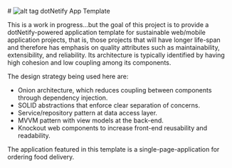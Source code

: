 #&nbsp;![alt tag](http://dotnetify.net/content/images/greendot.png) dotNetify App Template


This is a work in progress...but the goal of this project is to provide a dotNetify-powered application template for sustainable web/mobile application projects, that is, those projects that will have longer life-span and therefore has emphasis on quality attributes such as maintainability, extensibility, and reliability.  Its architecture is typically identified by having high cohesion and low coupling among its components.

The design strategy being used here are:
- Onion architecture, which reduces coupling between components through dependency injection.
- SOLID abstractions that enforce clear separation of concerns.
- Service/repository pattern at data access layer.
- MVVM pattern with view models at the back-end.
- Knockout web components to increase front-end reusability and readability.

The application featured in this template is a single-page-application for ordering food delivery.

